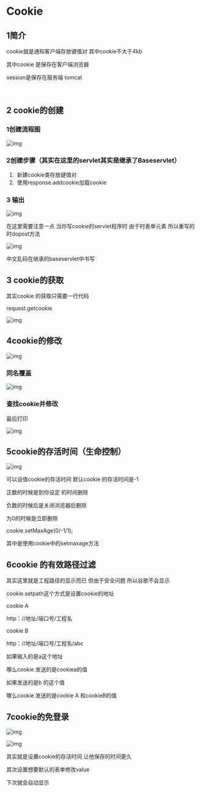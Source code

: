 # Cookie

## 1简介

cookie就是通知客户端存放键值对  其中cookie不大于4kb

其中cookie 是保存在客户端浏览器

session是保存在服务端  tomcat

​     

##  2 cookie的创建

### 1创建流程图

![img](http://inis.inis1719.cn/202206071458291.png)

### 2创建步骤（其实在这里的servlet其实是继承了Baseservlet）

1. ​       新建cookie类存放键值对
2. ​		 使用response.addcookie加载cookie  

### 3  输出

![img](http://inis.inis1719.cn/202206071458292.png)

在这里需要注意一点 当你写cookie的servlet程序时  由于时表单元素  所以重写的时dopost方法

![img](http://inis.inis1719.cn/202206071458293.png)

中文乱码在继承的baseservlet中书写



## 3 cookie的获取

其实cookie 的获取只需要一行代码

request.getcookie

![img](http://inis.inis1719.cn/202206071458294.png)

## 4cookie的修改

![img](http://inis.inis1719.cn/202206071458295.png)

### 同名覆盖

![img](http://inis.inis1719.cn/202206071458297.png)

### 查找cookie并修改

最后打印

![img](http://inis.inis1719.cn/202206071458298.png)

##    5cookie的存活时间（生命控制）

![img](http://inis.inis1719.cn/202206071458299.png)

可以设值cookie的存活时间    默认cookie 的存活时间是-1

正数的时候是到你设定 的时间删除

负数的时候后是关闭浏览器后删除  

为0的时候是立即删除

cookie.setMaxAge(0/-1/1);

其中是使用cookie中的setmaxage方法





## 6cookie 的有效路径过滤

 其实这里就是工程路径的显示而已 但由于安全问题 所以谷歌不会显示

cookie.setpath这个方式是设置cookie的地址

cookie  A

http：//地址/端口号/工程名

cookie  B

http：//地址/端口号/工程名/abc

如果输入的是a这个地址

哪么cookie 发送的是cookiea的值

如果发送的是b 的这个值

哪么cookie 发送的是cookie   A 和cookieB的值



##   7cookie的免登录

![img](http://inis.inis1719.cn/202206071458336.png)

![img](http://inis.inis1719.cn/202206071458300.png)

其实就是设置cookie的存活时间 让他保存的时间更久

其次设置想要默认的表单修改value

下次就会自动显示